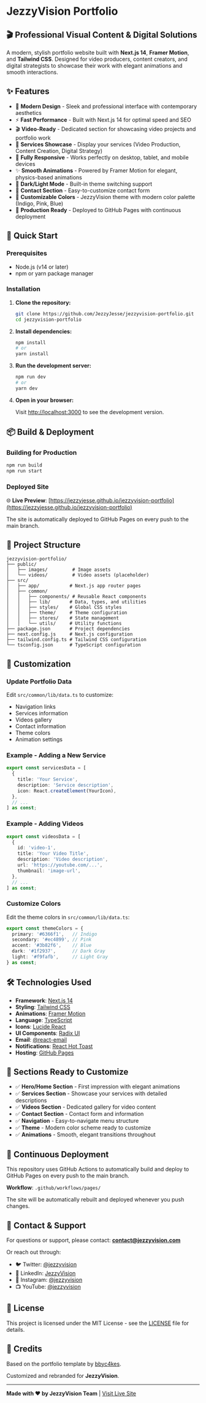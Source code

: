 # JezzyVision Portfolio

## 🎬 Professional Visual Content & Digital Solutions

A modern, stylish portfolio website built with **Next.js 14**, **Framer Motion**, and **Tailwind CSS**. Designed for video producers, content creators, and digital strategists to showcase their work with elegant animations and smooth interactions.

## ✨ Features

- 🎨 **Modern Design** - Sleek and professional interface with contemporary aesthetics
- ⚡ **Fast Performance** - Built with Next.js 14 for optimal speed and SEO
- 🎬 **Video-Ready** - Dedicated section for showcasing video projects and portfolio work
- 🎯 **Services Showcase** - Display your services (Video Production, Content Creation, Digital Strategy)
- 📱 **Fully Responsive** - Works perfectly on desktop, tablet, and mobile devices
- ✨ **Smooth Animations** - Powered by Framer Motion for elegant, physics-based animations
- 🌙 **Dark/Light Mode** - Built-in theme switching support
- 📧 **Contact Section** - Easy-to-customize contact form
- 🎨 **Customizable Colors** - JezzyVision theme with modern color palette (Indigo, Pink, Blue)
- 🚀 **Production Ready** - Deployed to GitHub Pages with continuous deployment

## 🚀 Quick Start

### Prerequisites

- Node.js (v14 or later)
- npm or yarn package manager

### Installation

1. **Clone the repository:**

   ```bash
   git clone https://github.com/JezzyJesse/jezzyvision-portfolio.git
   cd jezzyvision-portfolio
   ```

2. **Install dependencies:**

   ```bash
   npm install
   # or
   yarn install
   ```

3. **Run the development server:**

   ```bash
   npm run dev
   # or
   yarn dev
   ```

4. **Open in your browser:**

   Visit [http://localhost:3000](http://localhost:3000) to see the development version.

## 📦 Build & Deployment

### Building for Production

```bash
npm run build
npm run start
```

### Deployed Site

🌐 **Live Preview**: [https://jezzyjesse.github.io/jezzyvision-portfolio](https://jezzyjesse.github.io/jezzyvision-portfolio)

The site is automatically deployed to GitHub Pages on every push to the main branch.

## 📁 Project Structure

```
jezzyvision-portfolio/
├── public/
│   ├── images/         # Image assets
│   └── videos/         # Video assets (placeholder)
├── src/
│   ├── app/           # Next.js app router pages
│   ├── common/
│   │   ├── components/ # Reusable React components
│   │   ├── lib/       # Data, types, and utilities
│   │   ├── styles/    # Global CSS styles
│   │   ├── theme/     # Theme configuration
│   │   ├── stores/    # State management
│   │   └── utils/     # Utility functions
├── package.json       # Project dependencies
├── next.config.js     # Next.js configuration
├── tailwind.config.ts # Tailwind CSS configuration
└── tsconfig.json      # TypeScript configuration
```

## 🎨 Customization

### Update Portfolio Data

Edit `src/common/lib/data.ts` to customize:
- Navigation links
- Services information
- Videos gallery
- Contact information
- Theme colors
- Animation settings

### Example - Adding a New Service

```typescript
export const servicesData = [
  {
    title: 'Your Service',
    description: 'Service description',
    icon: React.createElement(YourIcon),
  },
  // ...
] as const;
```

### Example - Adding Videos

```typescript
export const videosData = [
  {
    id: 'video-1',
    title: 'Your Video Title',
    description: 'Video description',
    url: 'https://youtube.com/...',
    thumbnail: 'image-url',
  },
  // ...
] as const;
```

### Customize Colors

Edit the theme colors in `src/common/lib/data.ts`:

```typescript
export const themeColors = {
  primary: '#6366f1',   // Indigo
  secondary: '#ec4899', // Pink
  accent: '#3b82f6',    // Blue
  dark: '#1f2937',      // Dark Gray
  light: '#f9fafb',     // Light Gray
} as const;
```

## 🛠️ Technologies Used

- **Framework**: [Next.js 14](https://nextjs.org/)
- **Styling**: [Tailwind CSS](https://tailwindcss.com/)
- **Animations**: [Framer Motion](https://www.framer.com/motion/)
- **Language**: [TypeScript](https://www.typescriptlang.org/)
- **Icons**: [Lucide React](https://lucide.dev/)
- **UI Components**: [Radix UI](https://www.radix-ui.com/)
- **Email**: [@react-email](https://react.email/)
- **Notifications**: [React Hot Toast](https://react-hot-toast.com/)
- **Hosting**: [GitHub Pages](https://pages.github.com/)

## 📝 Sections Ready to Customize

- ✅ **Hero/Home Section** - First impression with elegant animations
- ✅ **Services Section** - Showcase your services with detailed descriptions
- ✅ **Videos Section** - Dedicated gallery for video content
- ✅ **Contact Section** - Contact form and information
- ✅ **Navigation** - Easy-to-navigate menu structure
- ✅ **Theme** - Modern color scheme ready to customize
- ✅ **Animations** - Smooth, elegant transitions throughout

## 🔄 Continuous Deployment

This repository uses GitHub Actions to automatically build and deploy to GitHub Pages on every push to the main branch.

**Workflow**: `.github/workflows/pages/`

The site will be automatically rebuilt and deployed whenever you push changes.

## 📧 Contact & Support

For questions or support, please contact: **contact@jezzyvision.com**

Or reach out through:
- 🐦 Twitter: [@jezzyvision](https://twitter.com/jezzyvision)
- 💼 LinkedIn: [JezzyVision](https://linkedin.com/company/jezzyvision)
- 📸 Instagram: [@jezzyvision](https://instagram.com/jezzyvision)
- 📺 YouTube: [@jezzyvision](https://youtube.com/@jezzyvision)

## 📄 License

This project is licensed under the MIT License - see the [LICENSE](LICENSE) file for details.

## 🙏 Credits

Based on the portfolio template by [bbyc4kes](https://github.com/bbyc4kes/portfolio).

Customized and rebranded for **JezzyVision**.

---

**Made with ❤️ by JezzyVision Team** | [Visit Live Site](https://jezzyjesse.github.io/jezzyvision-portfolio)

